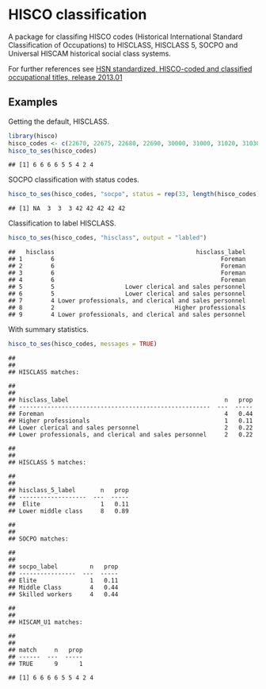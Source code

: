 HISCO classification
====================

A package for classifing HISCO codes (Historical International Standard Classification of Occupations) to HISCLASS, HISCLASS 5, SOCPO and Universal HISCAM historical social class systems.

For further references see [HSN standardized, HISCO-coded and classified occupational titles, release 2013.01](http://www.iisg.nl/hsn/data/occupations.html)

Examples
--------

Getting the default, HISCLASS.

``` r
library(hisco)
hisco_codes <- c(22670, 22675, 22680, 22690, 30000, 31000, 31020, 31030, 31040)
hisco_to_ses(hisco_codes)
```

    ## [1] 6 6 6 6 5 5 4 2 4

SOCPO classification with status codes.

``` r
hisco_to_ses(hisco_codes, "socpo", status = rep(33, length(hisco_codes)))
```

    ## [1] NA  3  3  3 42 42 42 42 42

Classification to label HISCLASS.

``` r
hisco_to_ses(hisco_codes, "hisclass", output = "labled")
```

    ##   hisclass                                        hisclass_label
    ## 1        6                                               Foreman
    ## 2        6                                               Foreman
    ## 3        6                                               Foreman
    ## 4        6                                               Foreman
    ## 5        5                    Lower clerical and sales personnel
    ## 6        5                    Lower clerical and sales personnel
    ## 7        4 Lower professionals, and clerical and sales personnel
    ## 8        2                                  Higher professionals
    ## 9        4 Lower professionals, and clerical and sales personnel

With summary statistics.

``` r
hisco_to_ses(hisco_codes, messages = TRUE)
```

    ## 
    ## 
    ## HISCLASS matches:

    ## 
    ## 
    ## hisclass_label                                            n   prop
    ## ------------------------------------------------------  ---  -----
    ## Foreman                                                   4   0.44
    ## Higher professionals                                      1   0.11
    ## Lower clerical and sales personnel                        2   0.22
    ## Lower professionals, and clerical and sales personnel     2   0.22

    ## 
    ## 
    ## HISCLASS 5 matches:

    ## 
    ## 
    ## hisclass_5_label       n   prop
    ## -------------------  ---  -----
    ##  Elite                 1   0.11
    ## Lower middle class     8   0.89

    ## 
    ## 
    ## SOCPO matches:

    ## 
    ## 
    ## socpo_label         n   prop
    ## ----------------  ---  -----
    ## Elite               1   0.11
    ## Middle Class        4   0.44
    ## Skilled workers     4   0.44

    ## 
    ## 
    ## HISCAM_U1 matches:

    ## 
    ## 
    ## match     n   prop
    ## ------  ---  -----
    ## TRUE      9      1

    ## [1] 6 6 6 6 5 5 4 2 4
